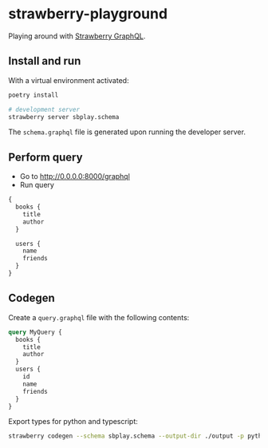# strawberry-playground

Playing around with [Strawberry GraphQL](https://strawberry.rocks).

## Install and run

With a virtual environment activated:

```bash
poetry install
```

```bash
# development server
strawberry server sbplay.schema
```

The `schema.graphql` file is generated upon running the developer server.

## Perform query

- Go to http://0.0.0.0:8000/graphql
- Run query

```graphql
{
  books {
    title
    author
  }

  users {
    name
    friends
  }
}
```

## Codegen

Create a `query.graphql` file with the following contents:

```graphql
query MyQuery {
  books {
    title
    author
  }
  users {
    id
    name
    friends
  }
}
```

Export types for python and typescript:

```bash
strawberry codegen --schema sbplay.schema --output-dir ./output -p python -p typescript .graphql/query.graphql
```
